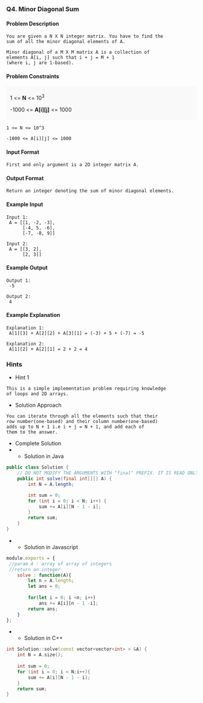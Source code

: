 ### Q4. Minor Diagonal Sum
#### Problem Description
```text
You are given a N X N integer matrix. You have to find the 
sum of all the minor diagonal elements of A.

Minor diagonal of a M X M matrix A is a collection of 
elements A[i, j] such that i + j = M + 1 
(where i, j are 1-based).
```
#### Problem Constraints
<div style="background-color: #f9f9f9; padding: 5px 10px;">
    <p> 1 &lt;= <strong>N</strong> &lt;= 10<sup>3</sup> </p>
    <p> -1000 &lt;= <strong>A[i][j]</strong> &lt;= 1000 </p>
</div>

```text
1 <= N <= 10^3

-1000 <= A[i][j] <= 1000
```
#### Input Format
```text
First and only argument is a 2D integer matrix A.
```
#### Output Format
```text
Return an integer denoting the sum of minor diagonal elements.
```
#### Example Input
```text
Input 1:
 A = [[1, -2, -3],
      [-4, 5, -6],
      [-7, -8, 9]]

Input 2:
 A = [[3, 2],
      [2, 3]]
```
#### Example Output
```text
Output 1:
 -5 

Output 2:
 4 
```
#### Example Explanation
```text
Explanation 1:
 A[1][3] + A[2][2] + A[3][1] = (-3) + 5 + (-7) = -5

Explanation 2:
 A[1][2] + A[2][1] = 2 + 2 = 4
```
### Hints
* Hint 1
```text
This is a simple implementation problem requiring knowledge 
of loops and 2D arrays.
```
* Solution Approach
```text
You can iterate through all the elements such that their 
row number(one-based) and their column number(one-based) 
adds up to N + 1 i.e i + j = N + 1, and add each of 
them to the answer.
```
* Complete Solution
* * Solution in Java
```java
public class Solution {
    // DO NOT MODIFY THE ARGUMENTS WITH "final" PREFIX. IT IS READ ONLY
    public int solve(final int[][] A) {
        int N = A.length;

        int sum = 0;
        for (int i = 0; i < N; i++) {
            sum += A[i][N - 1 - i];
        }
        return sum;
    }
}
```
* * Solution in Javascript
```javascript
module.exports = { 
 //param A : array of array of integers
 //return an integer
	solve : function(A){
	    let n = A.length;
	    let ans = 0;
	    
	    for(let i = 0; i <n; i++) 
	        ans += A[i][n - 1 -i];
	    return ans;
	}
};
```
* * Solution in C++
```cpp
int Solution::solve(const vector<vector<int> > &A) {
    int N = A.size();
    
    int sum = 0;
    for (int i = 0; i < N;i++){
        sum += A[i][N - 1 - i];
    }
    return sum;
}
```

